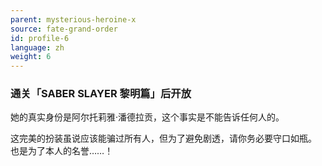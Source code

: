 ```yaml
---
parent: mysterious-heroine-x
source: fate-grand-order
id: profile-6
language: zh
weight: 6
---
```


### 通关「SABER SLAYER 黎明篇」后开放

她的真实身份是阿尔托莉雅·潘德拉贡，这个事实是不能告诉任何人的。

这完美的扮装虽说应该能骗过所有人，但为了避免剧透，请你务必要守口如瓶。
也是为了本人的名誉……！
